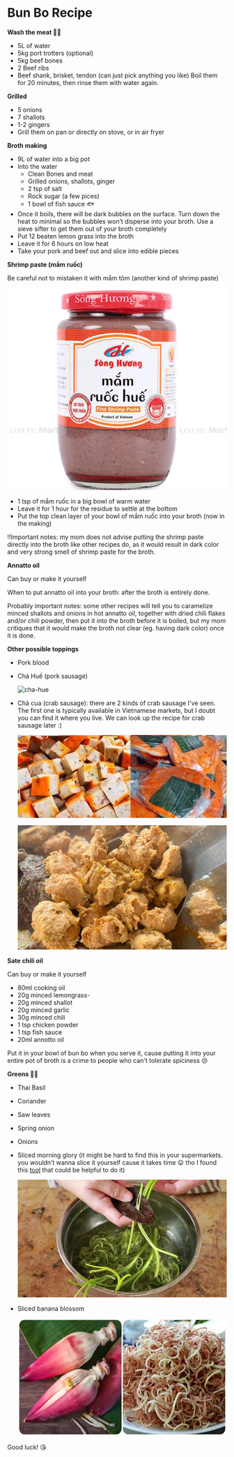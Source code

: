 # Bun Bo Recipe

**Wash the meat 🥩🍖**

- 5L of water
- 5kg port trotters (optional)
- 5kg beef bones
- 2 Beef ribs
- Beef shank, brisket, tendon (can just pick anything you like)
  Boil them for 20 minutes, then rinse them with water again.

**Grilled**

- 5 onions
- 7 shallots
- 1-2 gingers
- Grill them on pan or directly on stove, or in air fryer

**Broth making**

- 9L of water into a big pot
- Into the water
  - Clean Bones and meat
  - Grilled onions, shallots, ginger
  - 2 tsp of salt
  - Rock sugar (a few pices)
  - 1 bowl of fish sauce 🐟
- Once it boils, there will be dark bubbles on the surface. Turn down the heat to minimal so the bubbles won’t disperse into your broth. Use a sieve sifter to get them out of your broth completely
- Put 12 beaten lemon grass into the broth
- Leave it for 6 hours on low heat
- Take your pork and beef out and slice into edible pieces

**Shrimp paste (mắm ruốc)**

Be careful not to mistaken it with mắm tôm (another kind of shrimp paste)

![shrimp-paste](shrimp-paste.png)

- 1 tsp of mắm ruốc in a big bowl of warm water
- Leave it for 1 hour for the residue to settle at the bottom
- Put the top clean layer of your bowl of mắm ruốc into your broth (now in the making)

‼️Important notes: my mom does not advise putting the shrimp paste directly into the broth like other recipes do, as it would result in dark color and very strong smell of shrimp paste for the broth.

**Annatto oil**

Can buy or make it yourself

When to put annatto oil into your broth: after the broth is entirely done.

Probably important notes: some other recipes will tell you to caramelize minced shallots and onions in hot annatto oil, together with dried chili flakes and/or chili powder, then put it into the broth before it is boiled, but my mom critiques that it would make the broth not clear (eg. having dark color) once it is done.

**Other possible toppings**

- Pork blood
- Chả Huế (pork sausage)

  ![cha-hue](cha-hue.png)

- Chả cua (crab sausage): there are 2 kinds of crab sausage I've seen. The first one is typically available in Vietnamese markets, but I doubt you can find it where you live. We can look up the recipe for crab sausage later :)

  ![cha-cua-1](cha-cua-1.png)

  ![cha-cua-2](cha-cua-2.png)

**Sate chili oil**

Can buy or make it yourself

- 80ml cooking oil
- 20g minced lemongrass-
- 20g minced shallot
- 20g minced garlic
- 30g minced chili
- 1 tsp chicken powder
- 1 tsp fish sauce
- 20ml annotto oil

Put it in your bowl of bun bo when you serve it, cause putting it into your entire pot of broth is a crime to people who can't tolerate spiciness 😒

**Greens 🥬🍃**

- Thai Basil
- Coriander
- Saw leaves
- Spring onion
- Onions
- Sliced morning glory (it might be hard to find this in your supermarkets. you wouldn’t wanna slice it yourself cause it takes time 😛 tho I found this [tool](https://www.lazada.vn/products/dung-cu-che-rau-muong-dao-che-rau-muong-sieu-sac-i1517255250.html) that could be helpful to do it)

  ![morning-glory](morning-glory.png)

- Sliced banana blossom

  ![banana-blossom](banana-blossom.png)

Good luck! 😘
